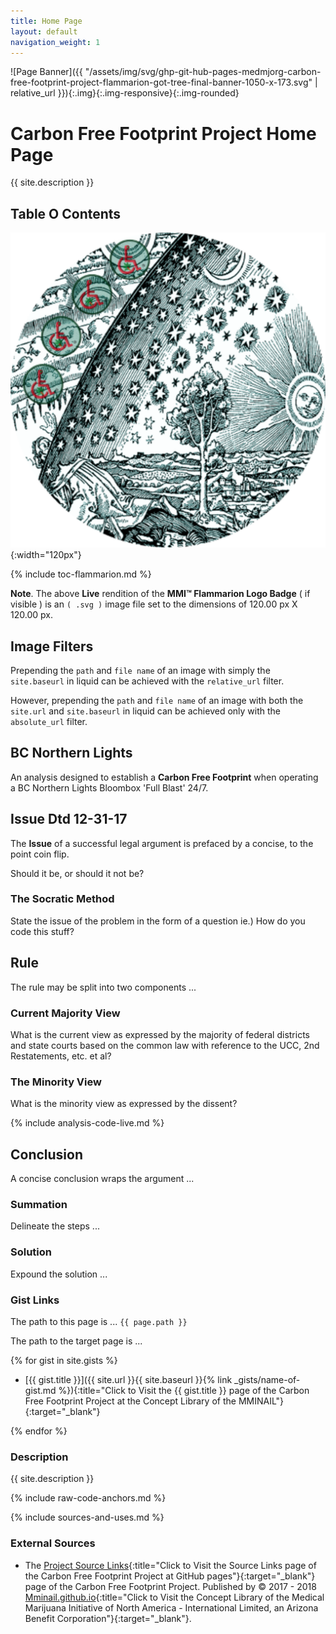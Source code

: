 ```yaml
---
title: Home Page
layout: default
navigation_weight: 1
---
```

![Page Banner]({{ "/assets/img/svg/ghp-git-hub-pages-medmjorg-carbon-free-footprint-project-flammarion-got-tree-final-banner-1050-x-173.svg" | relative_url }}){:.img}{:.img-responsive}{:.img-rounded}

# Carbon Free Footprint Project Home Page

{{ site.description }}

## Table O Contents

![MMI™ Flammarion Logo Badge](assets/img/svg/MMI-Medmj-Org-Got-Tree-Flammarion-Person-Through-Celestial-Sphere-circle-543-x-543.svg){:width="120px"}

{% include toc-flammarion.md %}

**Note**. The above **Live** rendition of the **MMI™ Flammarion Logo Badge** ( if visible ) is an `( .svg )` image file set to the dimensions of 120.00 px X 120.00 px.

## Image Filters

Prepending the `path` and `file name` of an image with simply the `site.baseurl` in liquid can be achieved with the `relative_url` filter.

However, prepending the `path` and `file name` of an image with both the `site.url` and `site.baseurl` in liquid can be achieved only with the `absolute_url` filter.

## BC Northern Lights

An analysis designed to establish a **Carbon Free Footprint** when operating a BC Northern Lights Bloombox 'Full Blast' 24/7.

## Issue Dtd 12-31-17

The **Issue** of a successful legal argument is prefaced by a concise, to the point coin flip.

Should it be, or should it not be?

### The Socratic Method

State the issue of the problem in the form of a question ie.) How do you code this stuff?

## Rule

The rule may be split into two components ...

### Current Majority View

What is the current view as expressed by the majority of federal districts and state courts based on the common law with reference to the UCC, 2nd Restatements, etc. et al?

### The Minority View

What is the minority view as expressed by the dissent?

{% include analysis-code-live.md %}

## Conclusion

A concise conclusion wraps the argument ...

### Summation

Delineate the steps ...

### Solution

Expound the solution ...

### Gist Links

The path to this page is ... `{{ page.path }}`

The path to the target page is ...

{% for gist in site.gists %}

- [{{ gist.title }}]({{ site.url }}{{ site.baseurl }}{% link _gists/name-of-gist.md %}){:title="Click to Visit the {{ gist.title }} page of the Carbon Free Footprint Project at the Concept Library of the MMINAIL"}{:target="_blank"}

{% endfor %}

### Description

{{ site.description }}

{% include raw-code-anchors.md %}

{% include sources-and-uses.md %}

### External Sources

- The [Project Source Links](https://mminail.github.io/CFFP/Source-Carbon-Free-Links.htm){:title="Click to Visit the Source Links page of the Carbon Free Footprint Project at GitHub pages"}{:target="_blank"} page of the Carbon Free Footprint Project. Published by © 2017 - 2018 [Mminail.github.io](https://mminail.github.io/){:title="Click to Visit the Concept Library of the Medical Marijuana Initiative of North America - International Limited, an Arizona Benefit Corporation"}{:target="_blank"}.
